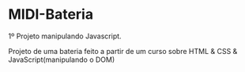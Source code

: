 # MIDI-Bateria

1º Projeto manipulando Javascript.

Projeto de uma bateria feito a partir de um curso sobre HTML & CSS & JavaScript(manipulando o DOM)
